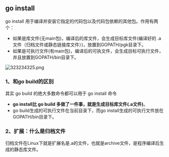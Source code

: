 ## go install

go install 用于编译并安装它指定的代码包以及代码包依赖的其他包。作用有两个：

- 如果是库文件(无main包)，编译后的库文件，会生成目标库文件(编译好的 .a 文件（归档文件或静态链接库文件）)，放置到GOPATH/pgk目录下。
- 如果是可执行文件(有main包)，编译后的可执文件，会生成目标可执行文件，并且放置到GOPATH/bin目录下。

![323234325.png](https://pic.imgdb.cn/item/630f742216f2c2beb1e22f60.png)

### 1、和go build的区别

其实 go build 的绝大多数命令都可以用于 go install 命令

- **go install比 go build 多做了一件事，就是生成目标库文件(.a文件)**。 
- go build生成的可执行文件在当前目录下，而go install生成的可执行文件放在GOPATH/bin目录下。

### 2、扩展：什么是归档文件

归档文件在Linux下就是扩展名是.a的文件，也就是archive文件，是程序编译后生成的静态库文件。
